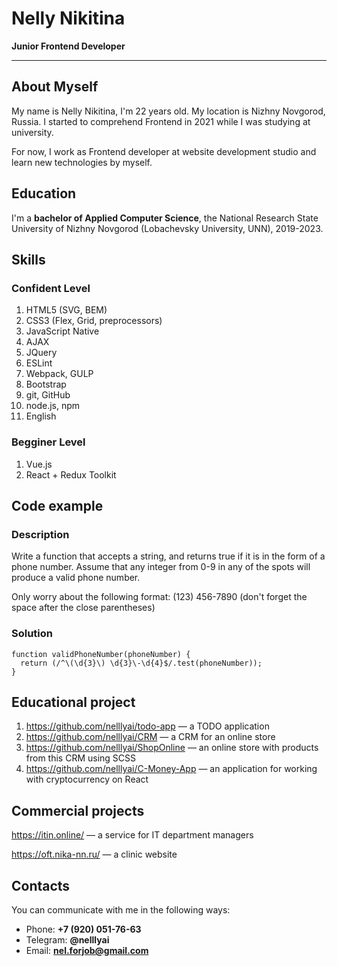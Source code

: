 # Nelly Nikitina
**Junior Frontend Developer**
***

## About Myself

My name is Nelly Nikitina, I'm 22 years old. My location is Nizhny Novgorod, Russia. I started to comprehend Frontend in 2021 while I was studying at university.

For now, I work as Frontend developer at website development studio and learn new technologies by myself.

## Education

I'm a **bachelor of Applied Computer Science**, the National Research State University of Nizhny Novgorod (Lobachevsky University, UNN), 2019-2023.


## Skills

### Confident Level

1. HTML5 (SVG, BEM)
2. CSS3 (Flex, Grid, preprocessors)
3. JavaScript Native
4. AJAX
5. JQuery
6. ESLint
7. Webpack, GULP
8. Bootstrap
9. git, GitHub
10. node.js, npm
11. English

### Begginer Level

1. Vue.js
2. React + Redux Toolkit

## Code example

### Description

Write a function that accepts a string, and returns true if it is in the form of a phone number.
Assume that any integer from 0-9 in any of the spots will produce a valid phone number.

Only worry about the following format:
(123) 456-7890 (don't forget the space after the close parentheses)

### Solution

```
function validPhoneNumber(phoneNumber) {
  return (/^\(\d{3}\) \d{3}\-\d{4}$/.test(phoneNumber));
}
```

## Educational project

1. https://github.com/nelllyai/todo-app — a TODO application
2. https://github.com/nelllyai/CRM — a CRM for an online store
3. https://github.com/nelllyai/ShopOnline — an online store with products from this CRM using SCSS
4. https://github.com/nelllyai/C-Money-App — an application for working with cryptocurrency on React

## Commercial projects


https://itin.online/ — a service for IT department managers

https://oft.nika-nn.ru/ — a clinic website


## Contacts

You can communicate with me in the following ways:

* Phone: **+7 (920) 051-76-63**
* Telegram: **@nelllyai**
* Email: **nel.forjob@gmail.com**
